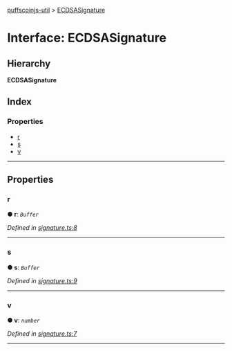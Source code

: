 [puffscoinjs-util](../README.md) > [ECDSASignature](../interfaces/ecdsasignature.md)

# Interface: ECDSASignature

## Hierarchy

**ECDSASignature**

## Index

### Properties

* [r](ecdsasignature.md#r)
* [s](ecdsasignature.md#s)
* [v](ecdsasignature.md#v)

---

## Properties

<a id="r"></a>

###  r

**● r**: *`Buffer`*

*Defined in [signature.ts:8](https://github.com/puffscoin/puffscoinjs-util/blob/master/src/signature.ts#L8)*

___
<a id="s"></a>

###  s

**● s**: *`Buffer`*

*Defined in [signature.ts:9](https://github.com/puffscoin/puffscoinjs-util/blob/master/src/signature.ts#L9)*

___
<a id="v"></a>

###  v

**● v**: *`number`*

*Defined in [signature.ts:7](https://github.com/puffscoin/puffscoinjs-util/blob/master/src/signature.ts#L7)*

___

